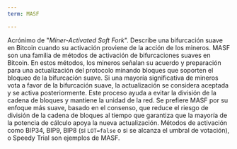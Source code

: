 ```yaml
---
term: MASF

---
```

Acrónimo de "*Miner-Activated Soft Fork*". Describe una bifurcación suave en Bitcoin cuando su activación proviene de la acción de los mineros. MASF son una familia de métodos de activación de bifurcaciones suaves en Bitcoin. En estos métodos, los mineros señalan su acuerdo y preparación para una actualización del protocolo minando bloques que soporten el bloqueo de la bifurcación suave. Si una mayoría significativa de mineros vota a favor de la bifurcación suave, la actualización se considera aceptada y se activa posteriormente. Este proceso ayuda a evitar la división de la cadena de bloques y mantiene la unidad de la red. Se prefiere MASF por su enfoque más suave, basado en el consenso, que reduce el riesgo de división de la cadena de bloques al tiempo que garantiza que la mayoría de la potencia de cálculo apoya la nueva actualización. Métodos de activación como BIP34, BIP9, BIP8 (si `LOT=false` o si se alcanza el umbral de votación), o Speedy Trial son ejemplos de MASF.